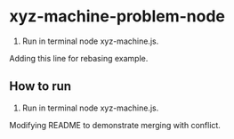 # xyz-machine-problem-node
<!-- Running process -->

1. Run in terminal node xyz-machine.js.

Adding this line for rebasing example.

## How to run 
1. Run in terminal node xyz-machine.js.

Modifying README to demonstrate merging with conflict.